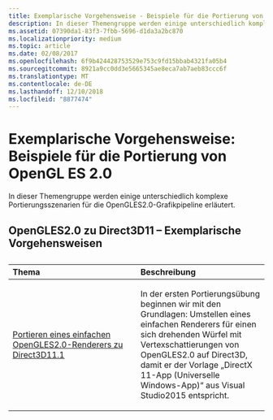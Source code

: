 ```yaml
---
title: Exemplarische Vorgehensweise - Beispiele für die Portierung von OpenGLES2.0
description: In dieser Themengruppe werden einige unterschiedlich komplexe Portierungsszenarien für die OpenGLES2.0-Grafikpipeline erläutert.
ms.assetid: 07390da1-83f3-7fbb-5696-d1da3a2bc870
ms.localizationpriority: medium
ms.topic: article
ms.date: 02/08/2017
ms.openlocfilehash: 6f9b424428753529e753c9fd15bbab4321fa05b4
ms.sourcegitcommit: 8921a9cc0dd3e5665345ae8eca7ab7aeb83ccc6f
ms.translationtype: MT
ms.contentlocale: de-DE
ms.lasthandoff: 12/10/2018
ms.locfileid: "8877474"
---
```

# <a name="walkthrough-sample-ports-from-opengl-es-20"></a>Exemplarische Vorgehensweise: Beispiele für die Portierung von OpenGL ES 2.0



In dieser Themengruppe werden einige unterschiedlich komplexe Portierungsszenarien für die OpenGLES2.0-Grafikpipeline erläutert.

## <a name="opengl-es-20-to-direct3d-11-walkthroughs"></a>OpenGLES2.0 zu Direct3D11 – Exemplarische Vorgehensweisen

## 
<table>
<colgroup>
<col width="50%" />
<col width="50%" />
</colgroup>
<thead>
<tr class="header">
<th align="left">Thema</th>
<th align="left">Beschreibung</th>
</tr>
</thead>
<tbody>
<tr class="odd">
<td align="left"><p><a href="port-a-simple-opengl-es-2-0-renderer-to-directx-11-1.md">Portieren eines einfachen OpenGLES2.0-Renderers zu Direct3D11.1</a></p></td>
<td align="left"><p>In der ersten Portierungsübung beginnen wir mit den Grundlagen: Umstellen eines einfachen Renderers für einen sich drehenden Würfel mit Vertexschattierungen von OpenGLES2.0 auf Direct3D, damit er der Vorlage „DirectX 11-App (Universelle Windows-App)“ aus Visual Studio2015 entspricht.</p></td>
</tr>
</tbody>
</table>

 

 

 




